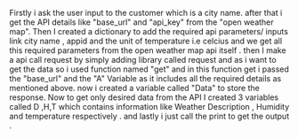 Firstly i ask the user input to the customer which is a city name.
after that i get the API details like "base_url" and "api_key" from the "open weather map".
Then I created a dictionary to add the required api parameters/ inputs link city name , appid and the unit of temperature i.e celcius and we get all this required parameters from the open weather map api itself .
then I make a api call request by simply adding library called request and as i want to get the data so i used function named "get" and in this function get i passed the "base_url" and the "A" Variable as it includes all the required details as mentioned above.
now i created a variable called "Data" to store the response.
Now to get only desired data from the API I created 3 variables called D ,H,T which contains information like Weather Description , Humidity and temperature respectively .
and lastly i just call the print to get the output .
